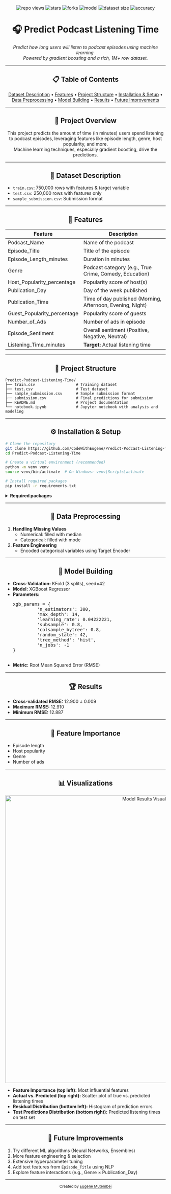 <!-- Banner & Badges -->
<p align="center">
    <img src="https://komarev.com/ghpvc/?username=Predict-Podcast-Listening-Time&label=Repo%20views&color=blue&style=flat" alt="repo views" />
    <img src="https://img.shields.io/github/stars/CodeWithEugene/Predict-Podcast-Listening-Time?label=Stars&style=flat&color=yellow" alt="stars" />
    <img src="https://img.shields.io/github/forks/CodeWithEugene/Predict-Podcast-Listening-Time?label=Forks&style=flat&color=brightgreen" alt="forks" />
    <img src="https://img.shields.io/badge/ML%20Model-Gradient%20Boosting-blueviolet?style=flat" alt="model" />
    <img src="https://img.shields.io/badge/Dataset%20Size-1M%2B%20Rows-orange?style=flat" alt="dataset size" />
    <img src="https://img.shields.io/badge/Accuracy-12.9%20RMSE-lightgrey?style=flat" alt="accuracy" />
</p>

<h1 align="center">🎧 Predict Podcast Listening Time</h1>

<p align="center">
    <em>
        Predict how long users will listen to podcast episodes using machine learning.<br>
        Powered by gradient boosting and a rich, 1M+ row dataset.
    </em>
</p>

---

<h2 align="center">📋 Table of Contents</h2>

<p align="center">
    <a href="#dataset-description">Dataset Description</a> •
    <a href="#features">Features</a> •
    <a href="#project-structure">Project Structure</a> •
    <a href="#installation--setup">Installation & Setup</a> •
    <a href="#data-preprocessing">Data Preprocessing</a> •
    <a href="#model-building">Model Building</a> •
    <a href="#results">Results</a> •
    <a href="#future-improvements">Future Improvements</a>
</p>

---

<h2 align="center">📝 Project Overview</h2>

<p align="center">
    This project predicts the amount of time (in minutes) users spend listening to podcast episodes, leveraging features like episode length, genre, host popularity, and more.<br>
    Machine learning techniques, especially gradient boosting, drive the predictions.
</p>

---

<h2 align="center">📂 Dataset Description</h2>

<ul>
    <li><code>train.csv</code>: 750,000 rows with features & target variable</li>
    <li><code>test.csv</code>: 250,000 rows with features only</li>
    <li><code>sample_submission.csv</code>: Submission format</li>
</ul>

---

<h2 align="center">🔑 Features</h2>

<table align="center">
    <thead>
        <tr>
            <th>Feature</th>
            <th>Description</th>
        </tr>
    </thead>
    <tbody>
        <tr><td>Podcast_Name</td><td>Name of the podcast</td></tr>
        <tr><td>Episode_Title</td><td>Title of the episode</td></tr>
        <tr><td>Episode_Length_minutes</td><td>Duration in minutes</td></tr>
        <tr><td>Genre</td><td>Podcast category (e.g., True Crime, Comedy, Education)</td></tr>
        <tr><td>Host_Popularity_percentage</td><td>Popularity score of host(s)</td></tr>
        <tr><td>Publication_Day</td><td>Day of the week published</td></tr>
        <tr><td>Publication_Time</td><td>Time of day published (Morning, Afternoon, Evening, Night)</td></tr>
        <tr><td>Guest_Popularity_percentage</td><td>Popularity score of guests</td></tr>
        <tr><td>Number_of_Ads</td><td>Number of ads in episode</td></tr>
        <tr><td>Episode_Sentiment</td><td>Overall sentiment (Positive, Negative, Neutral)</td></tr>
        <tr><td>Listening_Time_minutes</td><td><b>Target:</b> Actual listening time</td></tr>
    </tbody>
</table>

---

<h2 align="center">📁 Project Structure</h2>

```text
Predict-Podcast-Listening-Time/
├── train.csv                  # Training dataset
├── test.csv                   # Test dataset
├── sample_submission.csv      # Sample submission format
├── submission.csv             # Final predictions for submission
├── README.md                  # Project documentation
└── notebook.ipynb             # Jupyter notebook with analysis and modeling
```

---

<h2 align="center">⚙️ Installation & Setup</h2>

```bash
# Clone the repository
git clone https://github.com/CodeWithEugene/Predict-Podcast-Listening-Time.git
cd Predict-Podcast-Listening-Time

# Create a virtual environment (recommended)
python -m venv venv
source venv/bin/activate  # On Windows: venv\Scripts\activate

# Install required packages
pip install -r requirements.txt
```

<details>
    <summary><b>Required packages</b></summary>

    ```
    pandas
    numpy
    scikit-learn
    xgboost
    lightgbm
    catboost
    matplotlib
    seaborn
    category_encoders
    ```
</details>

---

<h2 align="center">🧹 Data Preprocessing</h2>

<ol>
    <li><b>Handling Missing Values</b>
        <ul>
            <li>Numerical: filled with median</li>
            <li>Categorical: filled with mode</li>
        </ul>
    </li>
    <li><b>Feature Engineering</b>
        <ul>
            <li>Encoded categorical variables using Target Encoder</li>
        </ul>
    </li>
</ol>

---

<h2 align="center">🤖 Model Building</h2>

<ul>
    <li><b>Cross-Validation:</b> KFold (3 splits), seed=42</li>
    <li><b>Model:</b> XGBoost Regressor</li>
    <li><b>Parameters:</b>
        <pre>
xgb_params = {
         'n_estimators': 300,
         'max_depth': 14,
         'learning_rate': 0.04222221,
         'subsample': 0.8,
         'colsample_bytree': 0.8,
         'random_state': 42,
         'tree_method': 'hist',
         'n_jobs': -1
}
        </pre>
    </li>
    <li><b>Metric:</b> Root Mean Squared Error (RMSE)</li>
</ul>

---

<h2 align="center">🏆 Results</h2>

<ul>
    <li><b>Cross-validated RMSE:</b> 12.900 ± 0.009</li>
    <li><b>Maximum RMSE:</b> 12.910</li>
    <li><b>Minimum RMSE:</b> 12.887</li>
</ul>

---

<h2 align="center">🌟 Feature Importance</h2>

<ul>
    <li>Episode length</li>
    <li>Host popularity</li>
    <li>Genre</li>
    <li>Number of ads</li>
</ul>

---

<h2 align="center">📊 Visualizations</h2>

<p align="center">
    <img src="image.png" alt="Model Results Visualization" width="900"/>
</p>

<ul>
    <li><b>Feature Importance (top left):</b> Most influential features</li>
    <li><b>Actual vs. Predicted (top right):</b> Scatter plot of true vs. predicted listening times</li>
    <li><b>Residual Distribution (bottom left):</b> Histogram of prediction errors</li>
    <li><b>Test Predictions Distribution (bottom right):</b> Predicted listening times on test set</li>
</ul>

---

<h2 align="center">🚀 Future Improvements</h2>

<ol>
    <li>Try different ML algorithms (Neural Networks, Ensembles)</li>
    <li>More feature engineering & selection</li>
    <li>Extensive hyperparameter tuning</li>
    <li>Add text features from <code>Episode_Title</code> using NLP</li>
    <li>Explore feature interactions (e.g., Genre × Publication_Day)</li>
</ol>

---

<p align="center">
    <sub>Created by <a href="https://eugeniuss.netlify.app/">Eugene Mutembei</a></sub>
</p>

